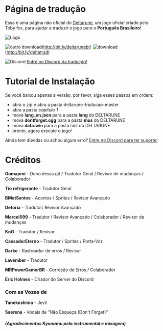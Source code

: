 # Página de tradução

Essa é uma página não oficial do [Deltarune](http://deltarune.com/), um jogo oficial criado pelo Toby fox, para ajudar a traduzir o jogo para o **Português Brasileiro**!

![Logo](https://i.imgur.com/Y7ym2mk.png)

![outro download](https://i.imgur.com/wDZD6FQ.png)(http://bit.ly/deltarunebr)
![download](https://i.imgur.com/fxEZskN.png)(http://bit.ly/deltatrad)

![Discord](https://static.filehorse.com/icons/messaging-and-chat/discord-icon-32.png) [Entre no Discord da tradução!](https://discord.gg/MBXUw8z)

# Tutorial de Instalação

Se você baixou apenas a versão, por favor, siga esses passos em ordem:

- abra o zip e abra a pasta deltarune-traducao-master
- abra a pasta *capítulo 1*
- mova **lang_en.json** para a pasta **lang** do DELTARUNE
- mova **dontforget.ogg** para a pasta **mus** do DELTARUNE
- mova **data.win** para a pasta raíz do DELTARUNE
- pronto, agora execute o jogo!

Ainda tem dúvidas ou achou algum erro? [Entre no Discord para ter suporte!](https://discord.gg/MBXUw8z)

# Créditos

**Gomaproi** - Dono dessa git / Tradutor Geral / Revisor de mudanças / Colaborador

**Tio refrigerante** - Tradutor Geral

**BMatSantos** - Acentos / Sprites / Revisor Avançado

**Detoria** - Tradutor/ Revisor Avançado

**Marcel099** - Tradutor / Revisor Avançado / Colaborador / Revisor de mudanças

**KnG** - Tradutor / Revisor

**CassadorEterno** - Tradutor / Sprites / Porta-Voz

**Darko** - Rastreador de erros / Revisor

**Lavember** - Tradutor

**MRPowerGamerBR** - Correção de Erros / Colaborador

**Eric Holmes** - Criador do Server do Discord

### Com as Vozes de

**Tanekoshima** - Jevil

**Saerena** -  Vocais de "Não Esqueça (Don't Forget)"
##### (Agradecimentos *Kyonamu* pela instrumental e mixagem)
